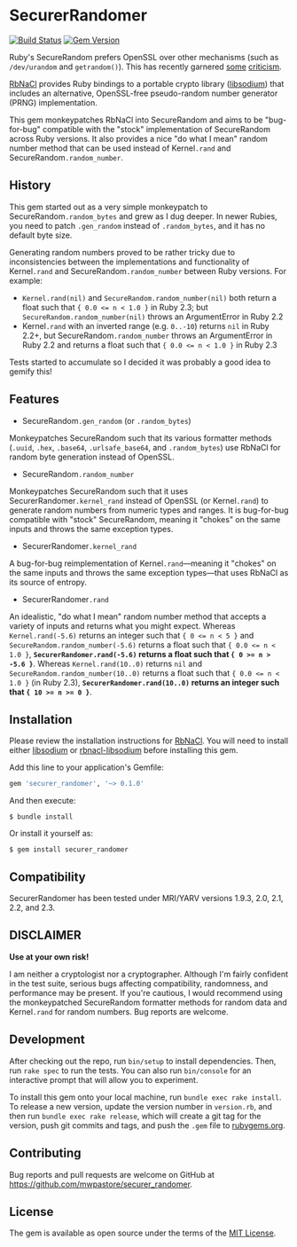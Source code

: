 # SecurerRandomer

[![Build Status](https://travis-ci.org/mwpastore/securer_randomer.svg?branch=master)](https://travis-ci.org/mwpastore/securer_randomer)
[![Gem Version](https://badge.fury.io/rb/securer_randomer.svg)](https://badge.fury.io/rb/securer_randomer)

Ruby's SecureRandom prefers OpenSSL over other mechanisms (such as
`/dev/urandom` and `getrandom()`). This has recently garnered [some][1]
[criticism][2].

[RbNaCl][3] provides Ruby bindings to a portable crypto library
([libsodium][4]) that includes an alternative, OpenSSL-free pseudo-random
number generator (PRNG) implementation.

This gem monkeypatches RbNaCl into SecureRandom and aims to be "bug-for-bug"
compatible with the "stock" implementation of SecureRandom across Ruby
versions. It also provides a nice "do what I mean" random number method that
can be used instead of Kernel`.rand` and SecureRandom`.random_number`.

## History

This gem started out as a very simple monkeypatch to
SecureRandom`.random_bytes` and grew as I dug deeper. In newer Rubies, you need
to patch `.gen_random` instead of `.random_bytes`, and it has no default byte
size.

Generating random numbers proved to be rather tricky due to inconsistencies
between the implementations and functionality of Kernel`.rand` and
SecureRandom`.random_number` between Ruby versions. For example:

* `Kernel.rand(nil)` and `SecureRandom.random_number(nil)` both return a float
  such that `{ 0.0 <= n < 1.0 }` in Ruby 2.3; but
  `SecureRandom.random_number(nil)` throws an ArgumentError in Ruby 2.2
* Kernel`.rand` with an inverted range (e.g. `0..-10`) returns `nil` in Ruby
  2.2+, but SecureRandom`.random_number` throws an ArgumentError in Ruby 2.2
  and returns a float such that `{ 0.0 <= n < 1.0 }` in Ruby 2.3

Tests started to accumulate so I decided it was probably a good idea to gemify
this!

## Features

* SecureRandom`.gen_random` (or `.random_bytes`)

Monkeypatches SecureRandom such that its various formatter methods (`.uuid`,
`.hex`, `.base64`, `.urlsafe_base64`, and `.random_bytes`) use RbNaCl for random
byte generation instead of OpenSSL.

* SecureRandom`.random_number`

Monkeypatches SecureRandom such that it uses SecurerRandomer`.kernel_rand`
instead of OpenSSL (or Kernel`.rand`) to generate random numbers from numeric
types and ranges. It is bug-for-bug compatible with "stock" SecureRandom,
meaning it "chokes" on the same inputs and throws the same exception types.

* SecurerRandomer`.kernel_rand`

A bug-for-bug reimplementation of Kernel`.rand`&mdash;meaning it "chokes" on
the same inputs and throws the same exception types&mdash;that uses RbNaCl as
its source of entropy.

* SecurerRandomer`.rand`

An idealistic, "do what I mean" random number method that accepts a variety of
inputs and returns what you might expect. Whereas `Kernel.rand(-5.6)` returns
an integer such that `{ 0 <= n < 5 }` and `SecureRandom.random_number(-5.6)`
returns a float such that `{ 0.0 <= n < 1.0 }`, **`SecurerRandomer.rand(-5.6)`
returns a float such that `{ 0 >= n > -5.6 }`**. Whereas `Kernel.rand(10..0)`
returns `nil` and `SecureRandom.random_number(10..0)` returns a float such that
`{ 0.0 <= n < 1.0 }` (in Ruby 2.3), **`SecurerRandomer.rand(10..0)` returns an
integer such that `{ 10 >= n >= 0 }`**.

## Installation

Please review the installation instructions for [RbNaCl][3]. You will need to
install either [libsodium][4] or [rbnacl-libsodium][5] before installing this
gem.

Add this line to your application's Gemfile:

```ruby
gem 'securer_randomer', '~> 0.1.0'
```

And then execute:

    $ bundle install

Or install it yourself as:

    $ gem install securer_randomer

## Compatibility

SecurerRandomer has been tested under MRI/YARV versions 1.9.3, 2.0, 2.1, 2.2,
and 2.3.

## DISCLAIMER

**Use at your own risk!**

I am neither a cryptologist nor a cryptographer. Although I'm fairly confident
in the test suite, serious bugs affecting compatibility, randomness, and
performance may be present. If you're cautious, I would recommend using the
monkeypatched SecureRandom formatter methods for random data and Kernel`.rand`
for random numbers. Bug reports are welcome.

## Development

After checking out the repo, run `bin/setup` to install dependencies. Then, run `rake spec` to run the tests. You can also run `bin/console` for an interactive prompt that will allow you to experiment.

To install this gem onto your local machine, run `bundle exec rake install`. To release a new version, update the version number in `version.rb`, and then run `bundle exec rake release`, which will create a git tag for the version, push git commits and tags, and push the `.gem` file to [rubygems.org](https://rubygems.org).

## Contributing

Bug reports and pull requests are welcome on GitHub at https://github.com/mwpastore/securer_randomer.

## License

The gem is available as open source under the terms of the [MIT License](http://opensource.org/licenses/MIT).

[1]: https://bugs.ruby-lang.org/issues/9569
[2]: https://news.ycombinator.com/item?id=11624890
[3]: https://github.com/cryptosphere/rbnacl
[4]: https://github.com/jedisct1/libsodium
[5]: https://github.com/cryptosphere/rbnacl-libsodium
